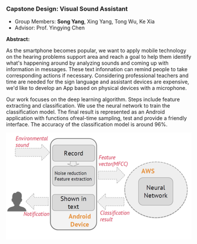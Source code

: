 ### Capstone Design: Visual Sound Assistant

- Group Members: **Song Yang**, Xing Yang, Tong Wu, Ke Xia
- Advisor: Prof. Yingying Chen


**Abstract:** 

As the smartphone becomes popular, we want to apply mobile technology on the hearing problems 
support area and reach a goal to help them identify what's happening around by analyzing sounds and 
coming up with information in messages. These text infonnation can remind people to take 
corresponding actions if necessary. Considering professional teachers and time are needed for the 
sign language and assistant devices are expensive, we'd like to develop an App based on physical 
devices with a microphone. 

Our work focuses on the deep learning algorithm. Steps include feature extracting and 
classification. We use the neural network to train the classification model. The final result is 
represented as an Android application with functions ofreal-time sampling, test and provide a 
friendly interface. The accuracy of the classification model is around 96%.

![](./fig.png)
